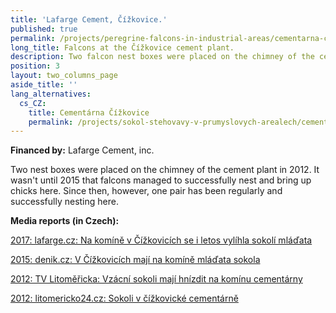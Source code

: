 ```yaml
---
title: 'Lafarge Cement, Čížkovice.'
published: true
permalink: /projects/peregrine-falcons-in-industrial-areas/cementarna-cizkovice
long_title: Falcons at the Čížkovice cement plant.
description: Two falcon nest boxes were placed on the chimney of the cement plant in 2012.
position: 3
layout: two_columns_page
aside_title: ''
lang_alternatives:
  cs_CZ:
    title: Cementárna Čížkovice
    permalink: /projects/sokol-stehovavy-v-prumyslovych-arealech/cementarna-cizkovice
---
```

**Financed by:** Lafarge Cement, inc.

Two nest boxes were placed on the chimney of the cement plant in 2012. It wasn't until 2015 that falcons managed to successfully nest and bring up chicks here. Since then, however, one pair has been regularly and successfully nesting here.

**Media reports (in Czech):**

[2017: lafarge.cz: Na komíně v Čížkovicích se i letos vylíhla sokolí mláďata](https://www.lafarge.cz/na_komn_v_kovicch_se_i_letos_vylhla_sokol_mlata)

[2015: denik.cz: V Čížkovicích mají na komíně mláďata sokola](https://litomericky.denik.cz/zpravy_region/v-cizkovicich-maji-na-komine-mladata-sokola-20150625.html) 

[2012: TV Litoměřicka: Vzácní sokoli mají hnízdit na komínu cementárny ](https://www.youtube.com/watch?v=h1w1B6OSc3Y)

[2012: litomericko24.cz: Sokoli v čížkovické cementárně](http://litomericko24.cz/2012/11/08/sokoli-v-cizkovicke-cementarne/)
